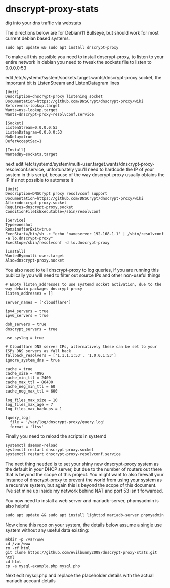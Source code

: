 # dnscrypt-proxy-stats
dig into your dns traffic via webstats

The directions below are for Debian/11 Bullseye, but should work for most current debian based systems.

```
sudo apt update && sudo apt install dnscrypt-proxy
```

To make all this possible you need to install dnscrypt-proxy, to listen to your entire network in debian you need to tweak the sockets file to listen to 0.0.0.0:53

edit /etc/systemd/system/sockets.target.wants/dnscrypt-proxy.socket, the important bit is ListenStream and ListenDatagram lines
```
[Unit]
Description=dnscrypt-proxy listening socket
Documentation=https://github.com/DNSCrypt/dnscrypt-proxy/wiki
Before=nss-lookup.target
Wants=nss-lookup.target
Wants=dnscrypt-proxy-resolvconf.service

[Socket]
ListenStream=0.0.0.0:53
ListenDatagram=0.0.0.0:53
NoDelay=true
DeferAcceptSec=1

[Install]
WantedBy=sockets.target
```

next edit /etc/systemd/system/multi-user.target.wants/dnscrypt-proxy-resolvconf.service, unfortunately you'll need to hardcode the IP of your system in this script, because of the way dnscrypt-proxy usually obtains the IP it's not possible to automate it
```
[Unit]
Description=DNSCrypt proxy resolvconf support
Documentation=https://github.com/DNSCrypt/dnscrypt-proxy/wiki
After=dnscrypt-proxy.socket
Requires=dnscrypt-proxy.socket
ConditionFileIsExecutable=/sbin/resolvconf

[Service]
Type=oneshot
RemainAfterExit=true
ExecStart=/bin/sh -c "echo 'nameserver 192.168.1.1' | /sbin/resolvconf -a lo.dnscrypt-proxy"
ExecStop=/sbin/resolvconf -d lo.dnscrypt-proxy

[Install]
WantedBy=multi-user.target
Also=dnscrypt-proxy.socket

```

You also need to tell dnscrypt-proxy to log queries, if you are running this publically you will need to filter out source IPs and other non-useful things

```
# Empty listen_addresses to use systemd socket activation, due to the way debain packages dnscrypt-proxy
listen_addresses = []

server_names = ['cloudflare']

ipv4_servers = true
ipv6_servers = true

doh_servers = true
dnscrypt_servers = true

use_syslog = true

# Cloudflare DNS server IPs, alternatively these can be set to your ISPs DNS servers as fall back
fallback_resolvers = ['1.1.1.1:53', '1.0.0.1:53']
ignore_system_dns = true

cache = true
cache_size = 4096
cache_min_ttl = 2400
cache_max_ttl = 86400
cache_neg_min_ttl = 60
cache_neg_max_ttl = 600

log_files_max_size = 10
log_files_max_age = 7
log_files_max_backups = 1

[query_log]
  file = '/var/log/dnscrypt-proxy/query.log'
  format = 'ltsv'
```

Finally you need to reload the scripts in systemd
```
systemctl daemon-reload
systemctl restart dnscrypt-proxy.socket
systemctl restart dnscrypt-proxy-resolvconf.service
```

The next thing needed is to set your shiny new dnscrypt-proxy system as the default in your DHCP server, but due to the number of routers out there that is beyond the scope of this project. You might want to also firewall your instance of dnscrypt-proxy to prevent the world from using your system as a recursive system, but again this is beyond the scope of this document. I've set mine up inside my network behind NAT and port 53 isn't forwarded.

You now need to install a web server and mariadb-server, phpmyadmin is also helpful
```
sudo apt update && sudo apt install lighttpd mariadb-server phpmyadmin
```

Now clone this repo on your system, the details below assume a single use system without any useful data existing:
```
mkdir -p /var/www
cd /var/www
rm -rf html
git clone https://github.com/evilbunny2008/dnscrypt-proxy-stats.git html
cd html
cp -a mysql-example.php mysql.php
```

Next edit mysql.php and replace the placeholder details with the actual mariadb account details
